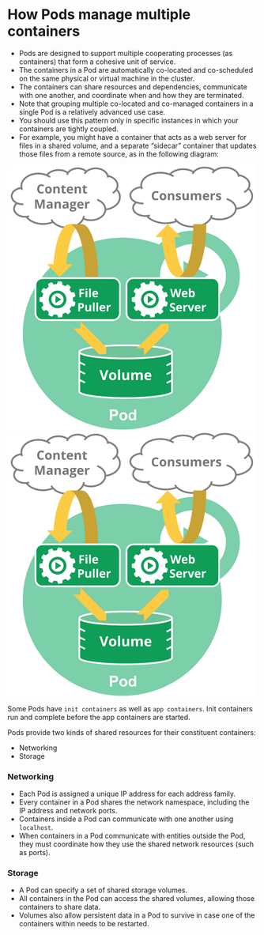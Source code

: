 # How Pods manage multiple containers

- Pods are designed to support multiple cooperating processes (as containers) that form a cohesive unit of service. 
- The containers in a Pod are automatically co-located and co-scheduled on the same physical or virtual machine in the cluster. 
- The containers can share resources and dependencies, communicate with one another, and coordinate when and how they are terminated.
- Note that grouping multiple co-located and co-managed containers in a single Pod is a relatively advanced use case. 
- You should use this pattern only in specific instances in which your containers are tightly coupled. 
- For example, you might have a container that acts as a web server for files in a shared volume, and a separate “sidecar” container that updates those files from a remote source, as in the following diagram:

<img src="multiple-container-pod-eg.svg" width="1000">
<img src="multiple-container-pod-eg.svg">

Some Pods have `init containers` as well as `app containers`. Init containers run and complete before the app containers are started.

Pods provide two kinds of shared resources for their constituent containers: 

- Networking
- Storage

### Networking

- Each Pod is assigned a unique IP address for each address family. 
- Every container in a Pod shares the network namespace, including the IP address and network ports. 
- Containers inside a Pod can communicate with one another using `localhost`. 
- When containers in a Pod communicate with entities outside the Pod, they must coordinate how they use the shared network resources (such as ports).

### Storage

- A Pod can specify a set of shared storage volumes. 
- All containers in the Pod can access the shared volumes, allowing those containers to share data. 
- Volumes also allow persistent data in a Pod to survive in case one of the containers within needs to be restarted.

